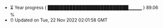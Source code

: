 - ⏳ Year progress { ██████████████████████████▁▁▁▁ } 89.06 %
- ⏰ Updated on Tue, 22 Nov 2022 02:01:58 GMT

